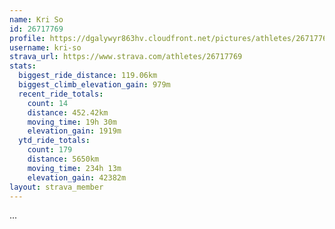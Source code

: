 ```yaml
---
name: Kri So
id: 26717769
profile: https://dgalywyr863hv.cloudfront.net/pictures/athletes/26717769/7761026/13/large.jpg
username: kri-so
strava_url: https://www.strava.com/athletes/26717769
stats:
  biggest_ride_distance: 119.06km
  biggest_climb_elevation_gain: 979m
  recent_ride_totals:
    count: 14
    distance: 452.42km
    moving_time: 19h 30m
    elevation_gain: 1919m
  ytd_ride_totals:
    count: 179
    distance: 5650km
    moving_time: 234h 13m
    elevation_gain: 42382m
layout: strava_member
--- 
```

...
